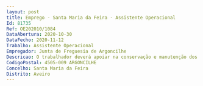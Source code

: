 ```yaml
--- 
layout: post
title: Emprego - Santa Maria da Feira - Assistente Operacional
Id: 81735
Ref: OE202010/1084
DataAbertura: 2020-10-30
DataFecho: 2020-11-12
Trabalho: Assistente Operacional
Empregador: Junta de Freguesia de Argoncilhe
Descricao: O trabalhador deverá apoiar na conservação e manutenção dos edifícios da freguesia, proceder à remoção de lixos e equiparados, limpeza de ruas, sarjetas, lavagem de vias públicas, chafariz, remoção de lixeiras e extirpação de ervas, apoiar em atos de desinfeção, proceder à aplicação de produtos fitofarmacêuticos quando necessário. Colabora nos trabalhos auxiliares de montagem, desmontagem e conservação de outros equipamentos, auxiliar a execução de cargas e descargas, realiza tarefas de arrumação e distribuição e execução de outras tarefas simples, não especificas, de caracter manual ou com recurso a maquinaria especifica para as necessidades a colmatar.O trabalhador irá exercer as suas tarefas mediante recurso a máquinas agrícolas como roçadoura, motosserra, trator, máquinas de corte e aparo de relva, moto enxadas, sopradores, corta sebes, recortadoras e outras necessários à execução das tarefas exigidas.
CodigoPostal: 4505-009 ARGONCILHE
Concelho: Santa Maria da Feira
Distrito: Aveiro
--- 
```


